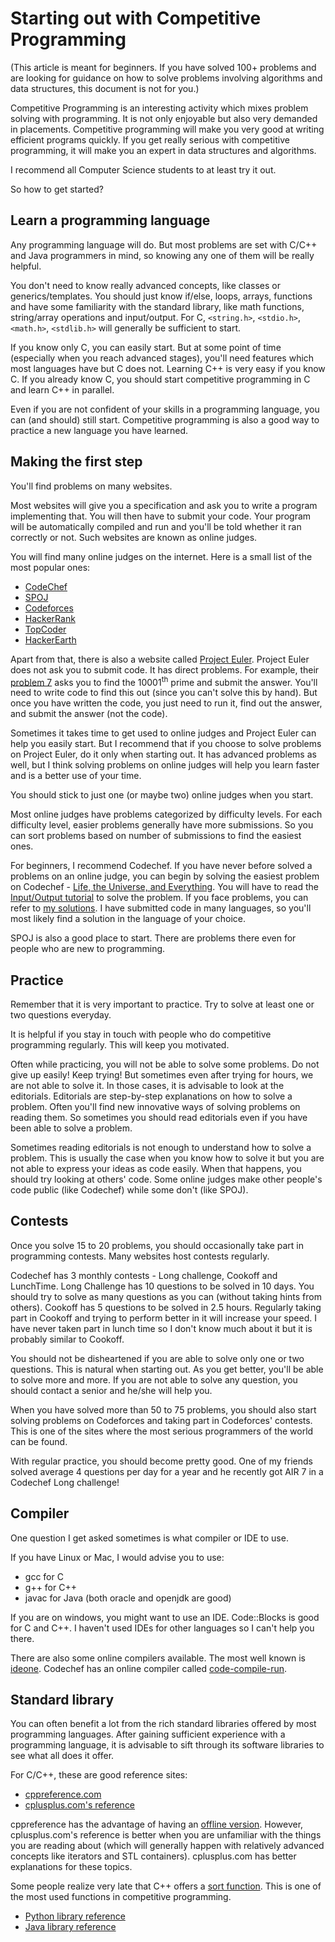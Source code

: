 # Starting out with Competitive Programming

(This article is meant for beginners.
If you have solved 100+ problems and are looking for guidance on
how to solve problems involving algorithms and data structures,
this document is not for you.)

Competitive Programming is an interesting activity which mixes problem solving with programming.
It is not only enjoyable but also very demanded in placements.
Competitive programming will make you very good at writing efficient programs quickly.
If you get really serious with competitive programming, it will make you an expert in data structures and algorithms.

I recommend all Computer Science students to at least try it out.

So how to get started?

## Learn a programming language

Any programming language will do.
But most problems are set with C/C++ and Java programmers in mind,
so knowing any one of them will be really helpful.

You don't need to know really advanced concepts, like classes or generics/templates.
You should just know if/else, loops, arrays, functions
and have some familiarity with the standard library,
like math functions, string/array operations and input/output.
For C, `<string.h>`, `<stdio.h>`, `<math.h>`, `<stdlib.h>` will generally be sufficient to start.

If you know only C, you can easily start.
But at some point of time (especially when you reach advanced stages),
you'll need features which most languages have but C does not.
Learning C++ is very easy if you know C.
If you already know C, you should start competitive programming in C and learn C++ in parallel.

Even if you are not confident of your skills in a programming language, you can (and should) still start.
Competitive programming is also a good way to practice a new language you have learned.

## Making the first step

You'll find problems on many websites.

Most websites will give you a specification and ask you to write a program implementing that.
You will then have to submit your code.
Your program will be automatically compiled and run and you'll be told whether it ran correctly or not.
Such websites are known as online judges.

You will find many online judges on the internet.
Here is a small list of the most popular ones:

* [CodeChef](http://www.codechef.com/)
* [SPOJ](http://www.spoj.com/)
* [Codeforces](http://codeforces.com/)
* [HackerRank](https://www.hackerrank.com/domains)
* [TopCoder](https://arena.topcoder.com/)
* [HackerEarth](https://www.hackerearth.com/)

Apart from that, there is also a website called [Project Euler](https://projecteuler.net/archives).
Project Euler does not ask you to submit code. It has direct problems.
For example, their [problem 7](https://projecteuler.net/problem=7)
asks you to find the 10001<sup>th</sup> prime and submit the answer.
You'll need to write code to find this out (since you can't solve this by hand).
But once you have written the code, you just need to run it,
find out the answer, and submit the answer (not the code).

Sometimes it takes time to get used to online judges and Project Euler can help you easily start.
But I recommend that if you choose to solve problems on Project Euler, do it only when starting out.
It has advanced problems as well, but I think solving problems on online judges will
help you learn faster and is a better use of your time.

You should stick to just one (or maybe two) online judges when you start.

Most online judges have problems categorized by difficulty levels.
For each difficulty level, easier problems generally have more submissions.
So you can sort problems based on number of submissions to find the easiest ones.

For beginners, I recommend Codechef.
If you have never before solved a problems on an online judge, you can begin by solving
the easiest problem on Codechef - [Life, the Universe, and Everything](https://www.codechef.com/problems/TEST).
You will have to read the [Input/Output tutorial](http://blog.codechef.com/2009/02/24/54/) to solve the problem.
If you face problems, you can refer to [my solutions](https://www.codechef.com/status/TEST,sharmaeklavya2).
I have submitted code in many languages, so you'll most likely find a solution in the language of your choice.

SPOJ is also a good place to start.
There are problems there even for people who are new to programming.

## Practice

Remember that it is very important to practice.
Try to solve at least one or two questions everyday.

It is helpful if you stay in touch with people who do competitive programming regularly.
This will keep you motivated.

Often while practicing, you will not be able to solve some problems.
Do not give up easily! Keep trying!
But sometimes even after trying for hours, we are not able to solve it.
In those cases, it is advisable to look at the editorials.
Editorials are step-by-step explanations on how to solve a problem.
Often you'll find new innovative ways of solving problems on reading them.
So sometimes you should read editorials even if you have been able to solve a problem.

Sometimes reading editorials is not enough to understand how to solve a problem.
This is usually the case when you know how to solve it
but you are not able to express your ideas as code easily.
When that happens, you should try looking at others' code.
Some online judges make other people's code public (like Codechef) while some don't (like SPOJ).

## Contests

Once you solve 15 to 20 problems, you should occasionally take part in programming contests.
Many websites host contests regularly.

Codechef has 3 monthly contests - Long challenge, Cookoff and LunchTime.
Long Challenge has 10 questions to be solved in 10 days.
You should try to solve as many questions as you can (without taking hints from others).
Cookoff has 5 questions to be solved in 2.5 hours.
Regularly taking part in Cookoff and trying to perform better in it will increase your speed.
I have never taken part in lunch time so I don't know much about it but it is probably similar to Cookoff.

You should not be disheartened if you are able to solve only one or two questions.
This is natural when starting out. As you get better, you'll be able to solve more and more.
If you are not able to solve any question, you should contact a senior and he/she will help you.

When you have solved more than 50 to 75 problems,
you should also start solving problems on Codeforces and taking part in Codeforces' contests.
This is one of the sites where the most serious programmers of the world can be found.

With regular practice, you should become pretty good.
One of my friends solved average 4 questions per day for a year
and he recently got AIR 7 in a Codechef Long challenge!

## Compiler

One question I get asked sometimes is what compiler or IDE to use.

If you have Linux or Mac, I would advise you to use:

* gcc for C
* g++ for C++
* javac for Java (both oracle and openjdk are good)

If you are on windows, you might want to use an IDE.
Code::Blocks is good for C and C++.
I haven't used IDEs for other languages so I can't help you there.

There are also some online compilers available.
The most well known is [ideone](https://ideone.com/).
Codechef has an online compiler called [code-compile-run](https://www.codechef.com/ide).

## Standard library

You can often benefit a lot from the rich standard libraries offered by most programming languages.
After gaining sufficient experience with a programming language,
it is advisable to sift through its software libraries to see what all does it offer.

For C/C++, these are good reference sites:

* [cppreference.com](http://en.cppreference.com)
* [cplusplus.com's reference](http://www.cplusplus.com/reference/)

cppreference has the advantage of having an
[offline version](http://en.cppreference.com/w/Cppreference:Archives#Html_book).
However, cplusplus.com's reference is better when you are unfamiliar with the things you are reading about
(which will generally happen with relatively advanced concepts like iterators and STL containers).
cplusplus.com has better explanations for these topics.

Some people realize very late that C++ offers a [sort function](http://www.cplusplus.com/reference/algorithm/sort/).
This is one of the most used functions in competitive programming.

* [Python library reference](https://docs.python.org/3/library/index.html)
* [Java library reference](https://docs.oracle.com/javase/8/docs/api/overview-summary.html)
